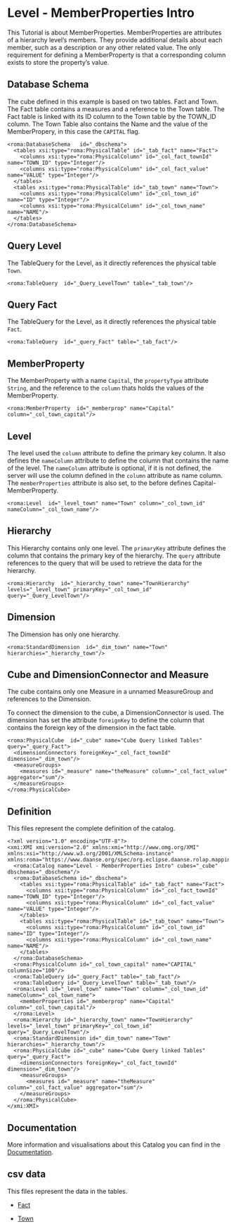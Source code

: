 # Level - MemberProperties Intro

This Tutorial is about MemberProperties. MemberProperties are attributes of a hierarchy level’s members. They provide additional details about each member, such as a description or any other related value. The only requirement for defining a MemberProperty is that a corresponding column exists to store the property’s value.


## Database Schema

The cube defined in this example is based on two tables. Fact and Town. The Fact table contains a measures and a reference to the Town table. The Fact table is linked with its ID column to the Town table by the TOWN_ID column. The Town Table also contains the Name and the value of the MemberPropery, in this case the `CAPITAL` flag.


```xmi
<roma:DatabaseSchema   id="_dbschema">
  <tables xsi:type="roma:PhysicalTable" id="_tab_fact" name="Fact">
    <columns xsi:type="roma:PhysicalColumn" id="_col_fact_townId" name="TOWN_ID" type="Integer"/>
    <columns xsi:type="roma:PhysicalColumn" id="_col_fact_value" name="VALUE" type="Integer"/>
  </tables>
  <tables xsi:type="roma:PhysicalTable" id="_tab_town" name="Town">
    <columns xsi:type="roma:PhysicalColumn" id="_col_town_id" name="ID" type="Integer"/>
    <columns xsi:type="roma:PhysicalColumn" id="_col_town_name" name="NAME"/>
  </tables>
</roma:DatabaseSchema>

```

## Query Level

The TableQuery for the Level, as it directly references the physical table `Town`.


```xmi
<roma:TableQuery  id="_Query_LevelTown" table="_tab_town"/>

```

## Query Fact

The TableQuery for the Level, as it directly references the physical table `Fact`.


```xmi
<roma:TableQuery  id="_query_Fact" table="_tab_fact"/>

```

## MemberProperty

The MemberProperty with a name `Capital`, the `propertyType` attribute `String`, and the reference to the `column` thats holds the values of the MemberProperty.


```xmi
<roma:MemberProperty  id="_memberprop" name="Capital" column="_col_town_capital"/>

```

## Level

The level used the `column` attribute to define the primary key column. It also defines the `nameColumn` attribute to define the column that contains the name of the level. The `nameColumn` attribute is optional, if it is not defined, the server will use the column defined in the `column` attribute as name column.
The `memberProperties` attribute is also set, to the before defines Capital-MemberProperty.


```xmi
<roma:Level  id="_level_town" name="Town" column="_col_town_id" nameColumn="_col_town_name"/>

```

## Hierarchy

This Hierarchy contains only one level. The `primaryKey` attribute defines the column that contains the primary key of the hierarchy. The `query` attribute references to the query that will be used to retrieve the data for the hierarchy.


```xmi
<roma:Hierarchy  id="_hierarchy_town" name="TownHierarchy" levels="_level_town" primaryKey="_col_town_id" query="_Query_LevelTown"/>

```

## Dimension

The Dimension has only one hierarchy.


```xmi
<roma:StandardDimension  id="_dim_town" name="Town" hierarchies="_hierarchy_town"/>

```

## Cube and DimensionConnector and Measure

The cube contains only one Measure in a unnamed MeasureGroup and references to the Dimension.

To connect the dimension to the cube, a DimensionConnector is used. The dimension has set the attribute `foreignKey` to define the column that contains the foreign key of the dimension in the fact table.


```xmi
<roma:PhysicalCube  id="_cube" name="Cube Query linked Tables" query="_query_Fact">
  <dimensionConnectors foreignKey="_col_fact_townId" dimension="_dim_town"/>
  <measureGroups>
    <measures id="_measure" name="theMeasure" column="_col_fact_value" aggregator="sum"/>
  </measureGroups>
</roma:PhysicalCube>

```


## Definition

This files represent the complete definition of the catalog.

```xmi
<?xml version="1.0" encoding="UTF-8"?>
<xmi:XMI xmi:version="2.0" xmlns:xmi="http://www.omg.org/XMI" xmlns:xsi="http://www.w3.org/2001/XMLSchema-instance" xmlns:roma="https://www.daanse.org/spec/org.eclipse.daanse.rolap.mapping">
  <roma:Catalog name="Level - MemberProperties Intro" cubes="_cube" dbschemas="_dbschema"/>
  <roma:DatabaseSchema id="_dbschema">
    <tables xsi:type="roma:PhysicalTable" id="_tab_fact" name="Fact">
      <columns xsi:type="roma:PhysicalColumn" id="_col_fact_townId" name="TOWN_ID" type="Integer"/>
      <columns xsi:type="roma:PhysicalColumn" id="_col_fact_value" name="VALUE" type="Integer"/>
    </tables>
    <tables xsi:type="roma:PhysicalTable" id="_tab_town" name="Town">
      <columns xsi:type="roma:PhysicalColumn" id="_col_town_id" name="ID" type="Integer"/>
      <columns xsi:type="roma:PhysicalColumn" id="_col_town_name" name="NAME"/>
    </tables>
  </roma:DatabaseSchema>
  <roma:PhysicalColumn id="_col_town_capital" name="CAPITAL" columnSize="100"/>
  <roma:TableQuery id="_query_Fact" table="_tab_fact"/>
  <roma:TableQuery id="_Query_LevelTown" table="_tab_town"/>
  <roma:Level id="_level_town" name="Town" column="_col_town_id" nameColumn="_col_town_name">
    <memberProperties id="_memberprop" name="Capital" column="_col_town_capital"/>
  </roma:Level>
  <roma:Hierarchy id="_hierarchy_town" name="TownHierarchy" levels="_level_town" primaryKey="_col_town_id" query="_Query_LevelTown"/>
  <roma:StandardDimension id="_dim_town" name="Town" hierarchies="_hierarchy_town"/>
  <roma:PhysicalCube id="_cube" name="Cube Query linked Tables" query="_query_Fact">
    <dimensionConnectors foreignKey="_col_fact_townId" dimension="_dim_town"/>
    <measureGroups>
      <measures id="_measure" name="theMeasure" column="_col_fact_value" aggregator="sum"/>
    </measureGroups>
  </roma:PhysicalCube>
</xmi:XMI>

```
## Documentation

More information and visualisations about this Catalog you can find in the [Documentation](./DOCUMENTATION.MD).

## csv data


This files represent the data in the tables.

- [Fact](./data/Fact.csv)

- [Town](./data/Town.csv)

